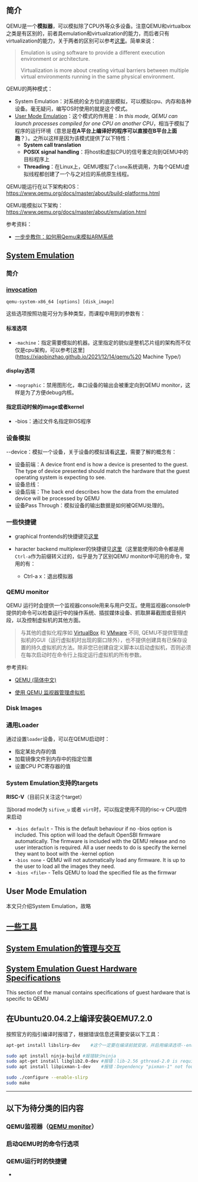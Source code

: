

## 简介

QEMU是一个**模拟器**，可以模拟除了CPU外等众多设备。注意QEMU和virtualbox之类是有区别的，前者具emulation和virtualization的能力，而后者只有virtualization的能力，关于两者的区别可以参考[这里](https://stackoverflow.com/questions/6234711/what-are-the-specific-differences-between-an-emulator-and-a-virtual-machine)。简单来说：

> Emulation is using software to provide a different execution environment or architecture.
>
> Virtualization is more about creating virtual barriers between multiple  virtual environments running in the same physical environment. 

QEMU的两种模式：

* System Emulation：对系统的全方位的底层模拟，可以模拟cpu、内存和各种设备。毫无疑问，编写OS时使用的就是这个模式。
* [User Mode Emulation](https://www.qemu.org/docs/master/user/main.html)：这个模式的作用是：*In this mode, QEMU can launch processes compiled for one CPU on another CPU*，相当于模拟了程序的运行环境（意思是**在A平台上编译好的程序可以直接在B平台上面跑**？）。之所以这样是因为该模式提供了以下特性：
  * **System call translation**
  * **POSIX signal handling**：将host和虚拟CPU的信号重定向到QEMU中的目标程序上
  * **Threading**：在Linux上，QEMU模拟了`clone`系统调用，为每个QEMU虚拟线程都创建了一个与之对应的系统原生线程。



QEMU能运行在以下架构和OS：https://www.qemu.org/docs/master/about/build-platforms.html

QEMU能模拟以下架构：https://www.qemu.org/docs/master/about/emulation.html



参考资料：

* [一步步教你：如何用Qemu来模拟ARM系统](https://www.cnblogs.com/sewain/p/14206365.html)





## [System Emulation](https://www.qemu.org/docs/master/system/index.html)

### 简介

### [invocation](https://www.qemu.org/docs/master/system/invocation.html#)

`qemu-system-x86_64 [options] [disk_image]`

这些选项按照功能可分为多种类型，而课程中用到的参数有：

#### 标准选项

* `-machine`：指定需要模拟的机器。这里指定的貌似是整机芯片组的架构而不仅仅是cpu架构，可以参考[这里](https://xiaobinzhao.github.io/2021/12/14/qemu%20 Machine Type/)

#### display选项

* `-nographic`：禁用图形化，串口设备的输出会被重定向到QEMU monitor，这样是为了方便debug内核。

#### 指定启动时候的image或者kernel

* -bios：通过文件名指定BIOS程序



### 设备模拟

--device：模拟一个设备，关于设备的模拟请看[这里](https://www.QEMU.org/docs/master/system/device-emulation.html)，需要了解的概念有：

* 设备前端：A device front end is how a device is presented to the guest. The type of device presented should match the hardware that the guest operating system is expecting to see.
* 设备总线：
* 设备后端：The back end describes how the data from the emulated device will be processed by QEMU
* 设备Pass Through：模拟设备的输出数据是如何被QEMU处理的。

### 一些快捷键

* graphical frontends的快捷键见[这里](https://www.QEMU.org/docs/master/system/keys.html)

* haracter backend multiplexer的快捷键见[这里](https://www.QEMU.org/docs/master/system/mux-chardev.html)（这里能使用的命令都是用`Ctrl-a`作为前缀转义过的，似乎是为了区别QEMU monitor中可用的命令，常用的有：
  * Ctrl-a x：退出模拟器



### QEMU monitor

QEMU 运行时会提供一个监视器console用来与用户交互。使用监视器console中提供的命令可以检查运行中的操作系统、插拔媒体设备、抓取屏幕截图或音频片段，以及控制虚拟机的其他方面。 

> 与其他的虚拟化程序如 [VirtualBox](https://wiki.archlinux.org/title/VirtualBox) 和 [VMware](https://wiki.archlinux.org/title/VMware) 不同, QEMU不提供管理虚拟机的GUI（运行虚拟机时出现的窗口除外），也不提供创建具有已保存设置的持久虚拟机的方法。除非您已创建自定义脚本以启动虚拟机，否则必须在每次启动时在命令行上指定运行虚拟机的所有参数。

参考资料:

* [QEMU (简体中文)](https://wiki.archlinux.org/title/QEMU_(%E7%AE%80%E4%BD%93%E4%B8%AD%E6%96%87)#QEMU_%E7%9B%91%E8%A7%86%E5%99%A8)

* [使用 QEMU 监视器管理虚拟机](https://documentation.suse.com/zh-cn/sles/15-SP2/html/SLES-all/cha-qemu-monitor.html#sec-qemu-monitor-access)

### Disk Images

### 通用Loader

通过设置`loader`设备，可以在QEMU启动时：

* 指定某处内存的值
* 加载镜像文件到内存中的指定位置
* 设置CPU PC寄存器的值

### System Emulation支持的targets

**RISC-V**（目前只关注这个target） 

当borad model为 `sifive_u` 或者 `virt`时，可以指定使用不同的risc-v CPU固件来启动

* `-bios default` - This is the default behaviour if no -bios option is included. This option will load the default OpenSBI firmware automatically. The firmware is included with the QEMU release and no user interaction is required. All a user needs to do is specify the kernel they want to boot with the -kernel option 
* `-bios none` - QEMU will not automatically load any firmware. It is up to the user to load all the images they need. 
* `-bios <file>` - Tells QEMU to load the specified file as the firmwar



## User Mode Emulation

本文只介绍System Emulation，故略

## [一些工具](https://www.qemu.org/docs/master/tools/index.html)
## [System Emulation的管理与交互](https://www.qemu.org/docs/master/interop/index.html)
## [System Emulation Guest Hardware Specifications](https://www.qemu.org/docs/master/specs/index.html#)
This section of the manual contains specifications of guest hardware that is specific to QEMU





## 在Ubuntu20.04.2上编译安装QEMU7.2.0

按照官方的指引编译时报错了，根据错误信息还需要安装以下工具：

```bash
apt-get install libslirp-dev	#这个一定要在编译前就安装，并启用编译选项--enable-slirp，否则后面运行时候会出现错误：network backend 'user' is not compiled into this binary

sudo apt install ninja-build #报错缺少ninja
sudo apt-get install libglib2.0-dev	#报错：lib-2.56 gthread-2.0 is required to compile QEMU
sudo apt install libpixman-1-dev	#报错：Dependency "pixman-1" not found, tried pkgconfig
```

```bash
sudo ./configure --enable-slirp
sudo make
```






---















## 以下为待分类的旧内容

### QEMU监视器（[QEMU monitor](https://www.QEMU.org/docs/master/system/monitor.html)）

### 启动QEMU时的命令行选项

### QEMU运行时的快捷键

* 